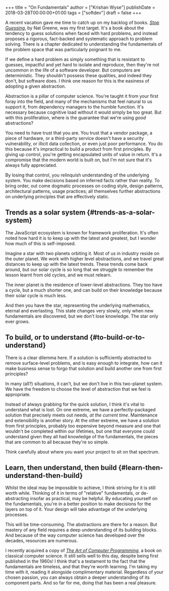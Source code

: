 +++
title = "On Fundamentals"
author = ["Krishan Wyse"]
publishDate = 2018-03-28T00:00:00+01:00
tags = ["softdev"]
draft = false
+++

A recent vacation gave me time to catch up on my backlog of books.  [_Stop
Guessing_](http://www.stopguessingbook.com/), by Nat Greene, was my first target. It's a book about the tendency to
guess solutions when faced with hard problems, and instead proposes a rigorous,
fact-backed and systematic approach to problem solving. There is a chapter
dedicated to understanding the fundamentals of the problem space that was
particularly poignant to me.

If we define a hard problem as simply something that is resistant to guesses,
impactful and yet hard to isolate and reproduce, then they're not uncommon in
the life of a software developer. But computers are deterministic. They
shouldn't possess these qualities, and indeed they don't, but software does. I
think one reason for this is the easiness of adopting a given abstraction.

Abstraction is a pillar of computer science. You're taught it from your first
foray into the field, and many of the mechanisms that feel natural to us support
it, from dependency managers to the humble function. It's necessary because
cognitive load without it would simply be too great.  But with this
proliferation, where is the guarantee that we're using _good_ abstractions?

You need to have trust that you are. You trust that a vendor package, a piece of
hardware, or a third-party service doesn't have a security vulnerability, or
illicit data collection, or even just poor performance. You do this because it's
impractical to build a product from first principles. By giving up control,
you're getting encapsulated units of value in return. It's a compromise that the
modern world is built on, but I'm not sure that it's always fully appreciated.

By losing that control, you relinquish understanding of the underlying
system. You make decisions based on inferred facts rather than reality.  To
bring order, out come dogmatic processes on coding style, design patterns,
architectural patterns, usage practices; all themselves further abstractions on
underlying principles that are effectively static.


## Trends as a solar system {#trends-as-a-solar-system}

The JavaScript ecosystem is known for framework proliferation. It's often noted
how hard it is to keep up with the latest and greatest, but I wonder how much of
this is self-imposed.

Imagine a star with two planets orbiting it. Most of us in industry reside on
the outer planet. We work with higher level abstractions, and we travel great
distances to keep up with the latest trends. These trends come back around, but
our solar cycle is so long that we struggle to remember the lesson learnt from
old cycles, and we must relearn.

The inner planet is the residence of lower-level abstractions. They too have a
cycle, but a much shorter one, and can build on their knowledge because their
solar cycle is much less.

And then you have the star, representing the underlying mathematics, eternal and
everlasting. This state changes very slowly, only when new fundamentals are
discovered, but we don't lose knowledge. The star only ever grows.


## To build, or to understand {#to-build-or-to-understand}

There is a clear dilemma here. If a solution is sufficiently abstracted to
remove surface-level problems, and is easy enough to integrate, how can it make
business sense to forgo that solution and build another one from first
principles?

In many (all?) situations, it can't, but we don't live in this two-planet
system. We have the freedom to choose the level of abstraction that we feel is
appropriate.

Instead of always grabbing for the quick solution, I think it's vital to
understand what is lost. On one extreme, we have a perfectly-packaged solution
that precisely meets out needs, _at the current time_.  Maintenance and
extensibility is another story. At the other extreme, we have a solution from
first principles, probably too expensive beyond measure and one that wouldn't be
completed within our lifetimes, but one that everyone could understand given
they all had knowledge of the fundamentals, the pieces that are common to all
because they're so simple.

Think carefully about where you want your project to sit on that spectrum.


## Learn, then understand, then build {#learn-then-understand-then-build}

Whilst the ideal may be impossible to achieve, I think striving for it is still
worth while. Thinking of it in terms of "relative" fundamentals, or
de-abstracting insofar as practical, may be helpful. By educating yourself on
the fundamentals, you're in a better position to make decisions for the layers
on top of it. Your design will take advantage of the underlying processes.

This will be time-consuming. The abstractions are there for a reason.  But
mastery of any field requires a deep understanding of its building blocks. And
because of the way computer science has developed over the decades, resources
are numerous.

I recently acquired a copy of [_The Art of Computer Programming_](https://www-cs-faculty.stanford.edu/~knuth/taocp.html), a book on
classical computer science. It still sells well to this day, despite being first
published in the 1960s! I think that's a testament to the fact that the
fundamentals are timeless, and that they're worth learning. I'm taking my time
with it, reading it alongside complimentary material. Regardless of your chosen
passion, you can always obtain a deeper understanding of its component
parts. And so far for me, doing that has been a real pleasure.
